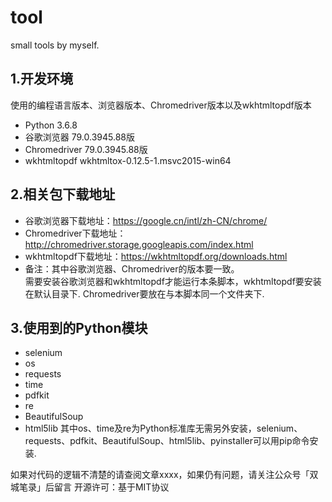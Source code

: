 # tool
small tools by myself.

## 1.开发环境
使用的编程语言版本、浏览器版本、Chromedriver版本以及wkhtmltopdf版本
- Python 3.6.8
- 谷歌浏览器 79.0.3945.88版
- Chromedriver 79.0.3945.88版
- wkhtmltopdf wkhtmltox-0.12.5-1.msvc2015-win64

## 2.相关包下载地址
- 谷歌浏览器下载地址：https://google.cn/intl/zh-CN/chrome/
- Chromedriver下载地址：http://chromedriver.storage.googleapis.com/index.html
- wkhtmltopdf下载地址：https://wkhtmltopdf.org/downloads.html
- 备注：其中谷歌浏览器、Chromedriver的版本要一致。<br />
需要安装谷歌浏览器和wkhtmltopdf才能运行本条脚本，wkhtmltopdf要安装在默认目录下.
Chromedriver要放在与本脚本同一个文件夹下.

## 3.使用到的Python模块
- selenium
- os
- requests
- time
- pdfkit
- re
- BeautifulSoup
- html5lib
其中os、time及re为Python标准库无需另外安装，selenium、requests、pdfkit、BeautifulSoup、html5lib、pyinstaller可以用pip命令安装.

如果对代码的逻辑不清楚的请查阅文章xxxx，如果仍有问题，请关注公众号「双城笔录」后留言
开源许可：基于MIT协议

